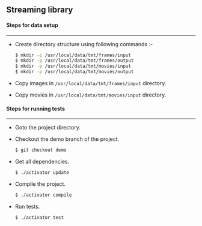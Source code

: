 
## Streaming library

#### Steps for data setup
-------------------------
- Create directory structure using following commands :-     
     ```sh
     $ mkdir -p /usr/local/data/tmt/frames/input
     $ mkdir -p /usr/local/data/tmt/frames/output
     $ mkdir -p /usr/local/data/tmt/movies/input
     $ mkdir -p /usr/local/data/tmt/movies/output
     ```

- Copy images in `/usr/local/data/tmt/frames/input` directory.
- Copy movies in `/usr/local/data/tmt/movies/input` directory.

#### Steps for running tests
-------------------------
* Goto the project directory.
* Checkout the demo branch of the project. 
     ```sh
     $ git checkout demo
     ```

* Get all dependencies. 
     ```sh
     $ ./activator update
     ```

* Compile the project.
     ```sh
     $ ./activator compile
     ```

* Run tests. 
     ```sh
     $ ./activator test
     ```

